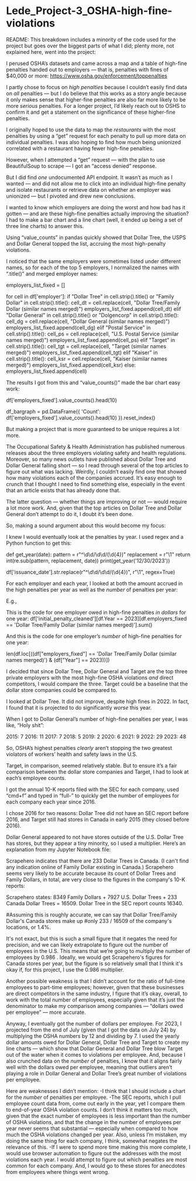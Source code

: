 # Lede_Project-3_OSHA-high-fine-violations
README:
This breakdown includes a minority of the code used for the project but goes over the biggest parts of what I did; plenty more, not explained here, went into the project:

I perused OSHA’s datasets and came across a map and a table of high-fine penalties handed out to employers — that is, penalties with fines of $40,000 or more: https://www.osha.gov/enforcement/toppenalties 

I partly chose to focus on *high penalties* because I couldn’t easily find data on *all* penalties — but I do believe that this works as a story angle because it only makes sense that higher-fine penalties are also far more likely to be more *serious* penalties. For a longer project, I’d likely reach out to OSHS to confirm it and get a statement on the significance of these higher-fine penalties.

I originally hoped to use the data to map the *restaurants* with the most penalties by using a “get” request for each penalty to pull up more data on individual penalties. I was also hoping to find how much being unionized correlated with a restaurant having fewer high-fine penalties.

However, when I attempted a “get” request — with the plan to use BeautifulSoup to scrape — I got an “access denied” response.

But I did find *one* undocumented API endpoint. It wasn’t as much as I wanted — and did not allow me to click into an individual high-fine penalty and isolate restaurants or retrieve data on whether an employer was unionized — but I pivoted and drew new conclusions.

I wanted to know which employers are doing the worst and how bad has it gotten — and are these high-fine penalties actually improving the situation? I had to make a bar chart and a line chart (well, it ended up being a set of three line charts) to answer this.

Using “value_counts” in pandas quickly showed that Dollar Tree, the USPS and Dollar General topped the list, accruing the most high-penalty violations. 

I noticed that the same employers were sometimes listed under different names, so for each of the top 5 employers, I normalized the names with “.title()” and merged employer names:

employers_list_fixed = []

for cell in df['employer']:
    if "Dollar Tree" in cell.strip().title() or "Family Dollar" in cell.strip().title():
        cell_dt = cell.replace(cell, "Dollar Tree/Family Dollar (similar names merged)")
        employers_list_fixed.append(cell_dt)
    elif "Dollar General" in cell.strip().title() or "Dolgencorp" in cell.strip().title():
        cell_dg = cell.replace(cell, "Dollar General (similar names merged)")
        employers_list_fixed.append(cell_dg)
    elif "Postal Service" in cell.strip().title():
        cell_ps = cell.replace(cell, "U.S. Postal Service (similar names merged)")
        employers_list_fixed.append(cell_ps)
    elif "Target" in cell.strip().title():
        cell_tgt = cell.replace(cell, "Target (similar names merged)")
        employers_list_fixed.append(cell_tgt)
    elif "Kaiser" in cell.strip().title():
        cell_ksr = cell.replace(cell, "Kaiser (similar names merged)")
        employers_list_fixed.append(cell_ksr)
    else:
        employers_list_fixed.append(cell)

The results I got from this and “value_counts()” made the bar chart easy work:

df['employers_fixed'].value_counts().head(10)

df_bargraph = pd.DataFrame({
    'Count': df['employers_fixed'].value_counts().head(10)
}).reset_index()

But making a project that is more guaranteed to be unique requires a lot more.

The Occupational Safety & Health Administration has published numerous releases about the three employers violating safety and health regulations. Moreover, so many news outlets have published about Dollar Tree and Dollar General falling short — so I read through several of the top articles to figure out what was lacking. Weirdly, I couldn’t easily find one that showed how many violations each of the companies accrued. It’s easy enough to crunch that I thought I need to find something else, especially in the event that an article exists that has already done that.

The latter question — whether things are improving or not — would require a lot more work. And, given that the top articles on Dollar Tree and Dollar General don’t attempt to do it, I doubt it’s been done.

So, making a sound argument about this would become my focus:

I knew I would eventually look at the penalties by year. I used regex and a Python function to get this:

def get_year(date):
    pattern = r"^\d\d/\d\d/(\d{4})"
    replacement = r"\1"
    return int(re.sub(pattern, replacement, date))
print(get_year('12/30/2023'))

df['issuance_date'].str.replace(r"^\d\d/\d\d/(\d{4})", r"\1", regex=True)

For each employer and each year, I looked at both the amount accrued in the high penalties per year as well as the *number* of penalties per year: 

E.g.,

This is the code for one employer owed in high-fine penalties *in dollars* for one year: df['initial_penalty_cleaned'][df.Year == 2023][df.employers_fixed == 'Dollar Tree/Family Dollar (similar names merged)'].sum()

And this is the code for one employer’s *number* of high-fine penalties for one year:

len(df.loc[((df["employers_fixed"] == 'Dollar Tree/Family Dollar (similar names merged)') & (df["Year"] == 2023))])

I decided that since Dollar Tree, Dollar General and Target are the top three private employers with the most high-fine OSHA violations *and* direct competitors, I would compare the three. Target could be a baseline that the dollar store companies could be compared to.

I looked at Dollar Tree. It did not improve, despite high fines in 2022. In fact, I found that it is projected to do significantly *worse* this year. 

When I got to Dollar General’s number of high-fine penalties per year, I was like, “Holy shit”:

2015: 7
2016: 11
2017: 7
2018: 5
2019: 2
2020: 6
2021: 9
2022: 29
2023: 48

So, OSHA’s highest penalties *clearly* aren’t stopping the two greatest violators of workers’ health and safety laws in the U.S. 

Target, in comparison, seemed relatively stable. But to ensure it’s a fair comparison between the dollar store companies and Target, I had to look at each’s employee counts.

I got the annual 10-K reports filed with the SEC for each company, used “cmd+f” and typed in “full-” to quickly get the number of employees for each company each year since 2016.

I chose 2016 for two reasons: Dollar Tree did not have an SEC report before 2016, and Target still had stores in Canada in early 2015 (they closed before 2016).

Dollar General appeared to not have stores outside of the U.S. Dollar Tree has stores, but they appear a tiny minority, so I used a multiplier. Here’s an explanation from my Jupyter Notebook file:

Scrapehero indicates that there are 233 Dollar Trees in Canada. (I can't find any indication online of
Family Dollar existing in Canada.) Scrapehero seems very likely to be accurate because its count of
Dollar Trees and Family Dollars, in total, are very close to the figures in the company's 10-K reports:

Scrapehero states: 8349 Family Dollars + 7927 U.S. Dollar Trees + 233 Canada Dollar Trees = 16509. 
Dollar Tree in the SEC report counts 16340.

#Assuming this is roughly accurate, we can say that Dollar Tree/Family Dollar's Canada stores make up
#only 233 / 16509 of the company's locations, or 1.4%. 

It's not exact, but this is such a small figure that it negates the need for precision, and we can likely 
extrapolate to figure out the number of employees in the U.S.
This means that we’re going to multiply the number of employees by 0.986 . 
Ideally, we would get Scrapehero's figures for Canada stores per year, but the figure is so relatively small
that I think it's okay if, for this project, I use the 0.986 multiplier.

Another possible weakness is that I didn’t account for the ratio of full-time employees to part-time employees; however, given that these businesses are direct competitors in the same industry, I figure that it’s okay, overall, to work with the total number of employees, especially given that it’s just the denominator to make my comparison among companies — “dollars owed per employee” — more accurate.

Anyway, I eventually got the number of dollars per employee. For 2023, I projected from the end of July (given that I got the data on July 24) by multiplying the OSHA numbers by 12 and dividing by 7. I used the yearly dollar amounts owed for Dollar General, Dollar Tree and Target to create my line charts — which show that Dollar General and Dollar Tree blow Target out of the water when it comes to violations per employee. And, because I also crunched data on the *number* of penalties, I know that it aligns fairly well with the dollars owed per employee, meaning that outliers aren’t playing a role in Dollar General and Dollar Tree’s great number of violations per employee.

Here are weaknesses I didn’t mention:
-I think that I should include a chart for the *number* of penalties per employee.
-The SEC reports, which I pull employee count data from, come out early in the year, yet I compare them to end-of-year OSHA violation counts. I don’t think it matters too much, given that the exact number of employees is less important than the number of OSHA violations, and that the change in the number of employees per year never seems that substantial — especially when compared to how much the OSHA violations changed per year. Also, unless I’m mistaken, my doing the same thing for each company, I think, somewhat negates the relevance of this.
-If I were to spend more time making this more complete, I would use browser automation to figure out the addresses with the most violations each year. I would attempt to figure out which penalties are most common for each company. And, I would go to these stores for anecdotes from employees where things went wrong.
